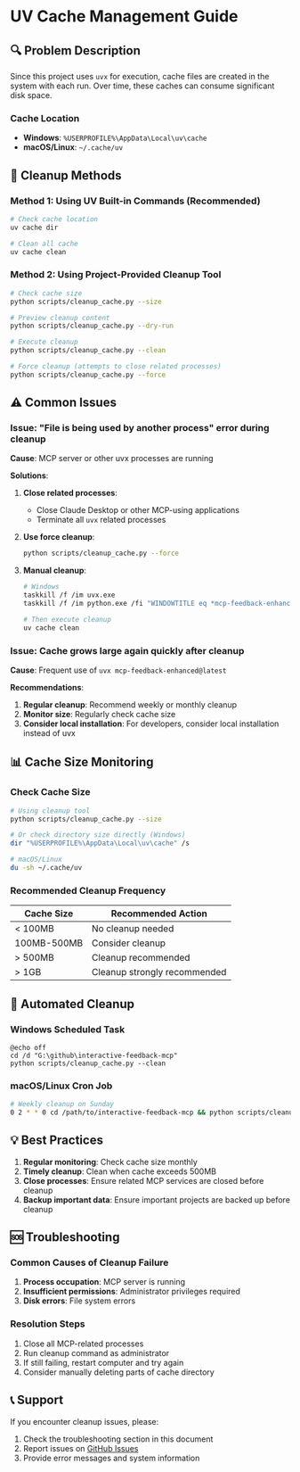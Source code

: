 # UV Cache Management Guide

## 🔍 Problem Description

Since this project uses `uvx` for execution, cache files are created in the system with each run. Over time, these caches can consume significant disk space.

### Cache Location
- **Windows**: `%USERPROFILE%\AppData\Local\uv\cache`
- **macOS/Linux**: `~/.cache/uv`

## 🧹 Cleanup Methods

### Method 1: Using UV Built-in Commands (Recommended)

```bash
# Check cache location
uv cache dir

# Clean all cache
uv cache clean
```

### Method 2: Using Project-Provided Cleanup Tool

```bash
# Check cache size
python scripts/cleanup_cache.py --size

# Preview cleanup content
python scripts/cleanup_cache.py --dry-run

# Execute cleanup
python scripts/cleanup_cache.py --clean

# Force cleanup (attempts to close related processes)
python scripts/cleanup_cache.py --force
```

## ⚠️ Common Issues

### Issue: "File is being used by another process" error during cleanup

**Cause**: MCP server or other uvx processes are running

**Solutions**:
1. **Close related processes**:
   - Close Claude Desktop or other MCP-using applications
   - Terminate all `uvx` related processes

2. **Use force cleanup**:
   ```bash
   python scripts/cleanup_cache.py --force
   ```

3. **Manual cleanup**:
   ```bash
   # Windows
   taskkill /f /im uvx.exe
   taskkill /f /im python.exe /fi "WINDOWTITLE eq *mcp-feedback-enhanced*"
   
   # Then execute cleanup
   uv cache clean
   ```

### Issue: Cache grows large again quickly after cleanup

**Cause**: Frequent use of `uvx mcp-feedback-enhanced@latest`

**Recommendations**:
1. **Regular cleanup**: Recommend weekly or monthly cleanup
2. **Monitor size**: Regularly check cache size
3. **Consider local installation**: For developers, consider local installation instead of uvx

## 📊 Cache Size Monitoring

### Check Cache Size

```bash
# Using cleanup tool
python scripts/cleanup_cache.py --size

# Or check directory size directly (Windows)
dir "%USERPROFILE%\AppData\Local\uv\cache" /s

# macOS/Linux
du -sh ~/.cache/uv
```

### Recommended Cleanup Frequency

| Cache Size | Recommended Action |
|-----------|-------------------|
| < 100MB   | No cleanup needed |
| 100MB-500MB | Consider cleanup |
| > 500MB   | Cleanup recommended |
| > 1GB     | Cleanup strongly recommended |

## 🔧 Automated Cleanup

### Windows Scheduled Task

```batch
@echo off
cd /d "G:\github\interactive-feedback-mcp"
python scripts/cleanup_cache.py --clean
```

### macOS/Linux Cron Job

```bash
# Weekly cleanup on Sunday
0 2 * * 0 cd /path/to/interactive-feedback-mcp && python scripts/cleanup_cache.py --clean
```

## 💡 Best Practices

1. **Regular monitoring**: Check cache size monthly
2. **Timely cleanup**: Clean when cache exceeds 500MB
3. **Close processes**: Ensure related MCP services are closed before cleanup
4. **Backup important data**: Ensure important projects are backed up before cleanup

## 🆘 Troubleshooting

### Common Causes of Cleanup Failure

1. **Process occupation**: MCP server is running
2. **Insufficient permissions**: Administrator privileges required
3. **Disk errors**: File system errors

### Resolution Steps

1. Close all MCP-related processes
2. Run cleanup command as administrator
3. If still failing, restart computer and try again
4. Consider manually deleting parts of cache directory

## 📞 Support

If you encounter cleanup issues, please:
1. Check the troubleshooting section in this document
2. Report issues on [GitHub Issues](https://github.com/Minidoracat/mcp-feedback-enhanced/issues)
3. Provide error messages and system information
